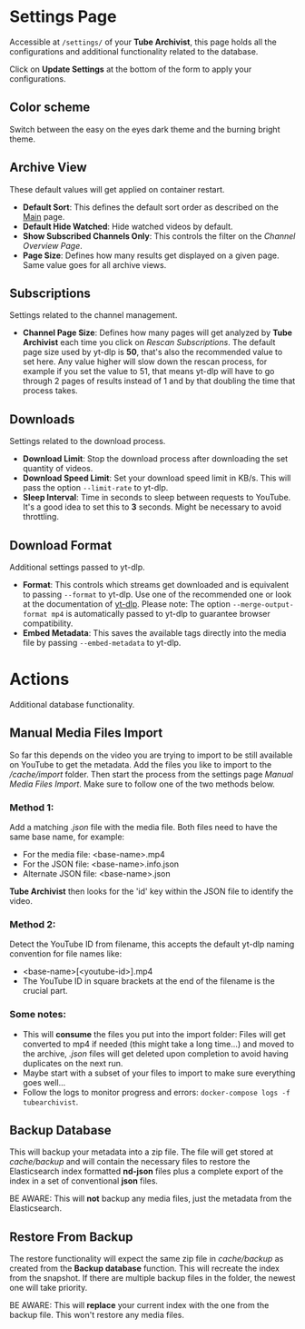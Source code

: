 # Settings Page
Accessible at `/settings/` of your **Tube Archivist**, this page holds all the configurations and additional functionality related to the database.

Click on **Update Settings** at the bottom of the form to apply your configurations.

## Color scheme
Switch between the easy on the eyes dark theme and the burning bright theme.

## Archive View
These default values will get applied on container restart. 
- **Default Sort**: This defines the default sort order as described on the [Main](Main) page.
- **Default Hide Watched**: Hide watched videos by default.
- **Show Subscribed Channels Only**: This controls the filter on the *Channel Overview Page*. 
- **Page Size**: Defines how many results get displayed on a given page. Same value goes for all archive views.

## Subscriptions
Settings related to the channel management.
- **Channel Page Size**: Defines how many pages will get analyzed by **Tube Archivist** each time you click on *Rescan Subscriptions*. The default page size used by yt-dlp is **50**, that's also the recommended value to set here. Any value higher will slow down the rescan process, for example if you set the value to 51, that means yt-dlp will have to go through 2 pages of results instead of 1 and by that doubling the time that process takes.

## Downloads
Settings related to the download process.
- **Download Limit**: Stop the download process after downloading the set quantity of videos.
- **Download Speed Limit**: Set your download speed limit in KB/s. This will pass the option `--limit-rate` to yt-dlp.
- **Sleep Interval**: Time in seconds to sleep between requests to YouTube. It's a good idea to set this to **3** seconds. Might be necessary to avoid throttling.

## Download Format
Additional settings passed to yt-dlp.
- **Format**: This controls which streams get downloaded and is equivalent to passing `--format` to yt-dlp. Use one of the recommended one or look at the documentation of [yt-dlp](https://github.com/yt-dlp/yt-dlp#format-selection). Please note: The option `--merge-output-format mp4` is automatically passed to yt-dlp to guarantee browser compatibility.
- **Embed Metadata**: This saves the available tags directly into the media file by passing `--embed-metadata` to yt-dlp.


# Actions
Additional database functionality.

## Manual Media Files Import
So far this depends on the video you are trying to import to be still available on YouTube to get the metadata. Add the files you like to import to the */cache/import* folder. Then start the process from the settings page *Manual Media Files Import*. Make sure to follow one of the two methods below.

### Method 1:
Add a matching *.json* file with the media file. Both files need to have the same base name, for example:
- For the media file: \<base-name>.mp4
- For the JSON file: \<base-name>.info.json
- Alternate JSON file: \<base-name>.json

**Tube Archivist** then looks for the 'id' key within the JSON file to identify the video.

### Method 2:
Detect the YouTube ID from filename, this accepts the default yt-dlp naming convention for file names like:
- \<base-name>[\<youtube-id>].mp4
- The YouTube ID in square brackets at the end of the filename is the crucial part.

### Some notes:
- This will **consume** the files you put into the import folder: Files will get converted to mp4 if needed (this might take a long time...) and moved to the archive, *.json* files will get deleted upon completion to avoid having duplicates on the next run.
- Maybe start with a subset of your files to import to make sure everything goes well...
- Follow the logs to monitor progress and errors: `docker-compose logs -f tubearchivist`.

## Backup Database
This will backup your metadata into a zip file. The file will get stored at *cache/backup* and will contain the necessary files to restore the Elasticsearch index formatted **nd-json** files plus a complete export of the index in a set of conventional **json** files.  

BE AWARE: This will **not** backup any media files, just the metadata from the Elasticsearch.

## Restore From Backup
The restore functionality will expect the same zip file in *cache/backup* as created from the **Backup database** function. This will recreate the index from the snapshot. If there are multiple backup files in the folder, the newest one will take priority. 

BE AWARE: This will **replace** your current index with the one from the backup file. This won't restore any media files.